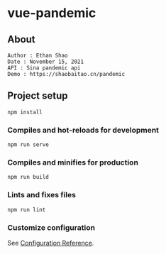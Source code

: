 # vue-pandemic
## About
```
Author : Ethan Shao
Date : November 15, 2021
API : Sina pandemic api
Demo : https://shaobaitao.cn/pandemic
```

## Project setup
```
npm install
```

### Compiles and hot-reloads for development
```
npm run serve
```

### Compiles and minifies for production
```
npm run build
```

### Lints and fixes files
```
npm run lint
```

### Customize configuration
See [Configuration Reference](https://cli.vuejs.org/config/).